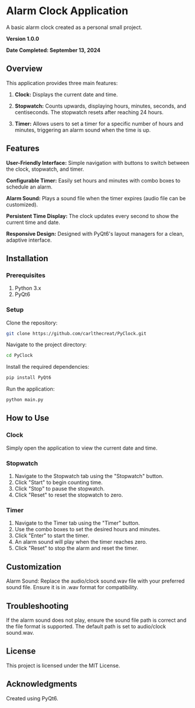 # Alarm Clock Application
A basic alarm clock created as a personal small project.

**Version 1.0.0**

**Date Completed: September 13, 2024**

## Overview
This application provides three main features:

1. **Clock:** Displays the current date and time.

2. **Stopwatch:** Counts upwards, displaying hours, minutes, seconds, and centiseconds. The stopwatch resets after reaching 24 hours.

3. **Timer:** Allows users to set a timer for a specific number of hours and minutes, triggering an alarm sound when the time is up.

## Features
**User-Friendly Interface:** Simple navigation with buttons to switch between the clock, stopwatch, and timer.

**Configurable Timer:** Easily set hours and minutes with combo boxes to schedule an alarm.

**Alarm Sound:** Plays a sound file when the timer expires (audio file can be customized).

**Persistent Time Display:** The clock updates every second to show the current time and date.

**Responsive Design:** Designed with PyQt6's layout managers for a clean, adaptive interface.

## Installation
### Prerequisites
1. Python 3.x
2. PyQt6
### Setup
Clone the repository:

```bash
git clone https://github.com/carlthecreat/PyClock.git
```
Navigate to the project directory:

```bash
cd PyClock
```
Install the required dependencies:

```bash
pip install PyQt6
```
Run the application:

```bash
python main.py
```
## How to Use
### Clock
Simply open the application to view the current date and time.
### Stopwatch
1. Navigate to the Stopwatch tab using the "Stopwatch" button.
2. Click "Start" to begin counting time.
3. Click "Stop" to pause the stopwatch.
4. Click "Reset" to reset the stopwatch to zero.

### Timer
1. Navigate to the Timer tab using the "Timer" button.
2. Use the combo boxes to set the desired hours and minutes.
3. Click "Enter" to start the timer.
4. An alarm sound will play when the timer reaches zero.
5. Click "Reset" to stop the alarm and reset the timer.

## Customization
Alarm Sound: Replace the audio/clock sound.wav file with your preferred sound file. Ensure it is in .wav format for compatibility.

## Troubleshooting
If the alarm sound does not play, ensure the sound file path is correct and the file format is supported. The default path is set to audio/clock sound.wav.

## License
This project is licensed under the MIT License.

## Acknowledgments
Created using PyQt6.
